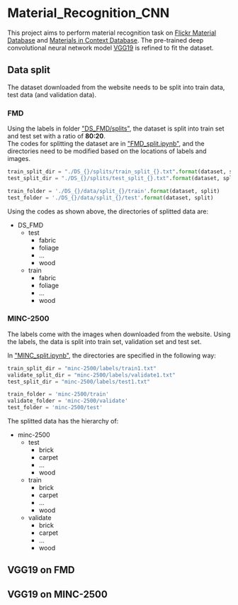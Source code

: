 # Material_Recognition_CNN
This project aims to perform material recognition task on [Flickr Material Database](https://people.csail.mit.edu/lavanya/fmd.html) and [Materials in Context Database](http://opensurfaces.cs.cornell.edu/publications/minc/).
The pre-trained deep convolutional neural network model [VGG19](https://keras.io/api/applications/vgg/) is refined to fit the dataset. 

## Data split
The dataset downloaded from the website needs to be split into train data, test data (and validation data).  
### FMD
Using the labels in folder ["DS_FMD/splits"](https://github.com/StephanieMussi/Material_Recognition_CNN/tree/main/DS_FMD/splits), the dataset is split into train set and test set with a ratio of __80:20__.  
The codes for splitting the dataset are in ["FMD_split.ipynb"](https://github.com/StephanieMussi/Material_Recognition_CNN/blob/main/FMD_split.ipynb), and the directories need to be modified based on the locations of labels and images.  
```python
train_split_dir = "./DS_{}/splits/train_split_{}.txt".format(dataset, split)
test_split_dir = "./DS_{}/splits/test_split_{}.txt".format(dataset, split)

train_folder = './DS_{}/data/split_{}/train'.format(dataset, split) 
test_folder = './DS_{}/data/split_{}/test'.format(dataset, split) 
```
Using the codes as shown above, the directories of splitted data are:  
* DS_FMD
  * test
    * fabric
    * foliage
    * ...
    * wood
  * train
    * fabric
    * foliage
    * ...
    * wood

### MINC-2500
The labels come with the images when downloaded from the website. Using the labels, the data is split into train set, validation set and test set.  

In ["MINC_split.ipynb"](https://github.com/StephanieMussi/Material_Recognition_CNN/blob/main/MINC_split.ipynb), the directories are specified in the following way:  
```python
train_split_dir = "minc-2500/labels/train1.txt"
validate_split_dir = "minc-2500/labels/validate1.txt"
test_split_dir = "minc-2500/labels/test1.txt"

train_folder = 'minc-2500/train'
validate_folder = 'minc-2500/validate'
test_folder = 'minc-2500/test'
```

The splitted data has the hierarchy of:  
* minc-2500
  * test
    * brick
    * carpet
    * ...
    * wood
  * train
    * brick
    * carpet
    * ...
    * wood
  * validate
    * brick
    * carpet
    * ...
    * wood


## VGG19 on FMD

## VGG19 on MINC-2500
